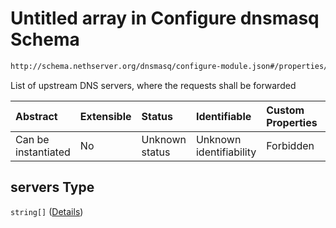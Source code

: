 # Untitled array in Configure dnsmasq Schema

```txt
http://schema.nethserver.org/dnsmasq/configure-module.json#/properties/dns-server/properties/servers
```

List of upstream DNS servers, where the requests shall be forwarded

| Abstract            | Extensible | Status         | Identifiable            | Custom Properties | Additional Properties | Access Restrictions | Defined In                                                                      |
| :------------------ | :--------- | :------------- | :---------------------- | :---------------- | :-------------------- | :------------------ | :------------------------------------------------------------------------------ |
| Can be instantiated | No         | Unknown status | Unknown identifiability | Forbidden         | Allowed               | none                | [configure-module.json\*](dnsmasq/configure-module.json "open original schema") |

## servers Type

`string[]` ([Details](configure-module-properties-dns-server-properties-servers-items.md))
